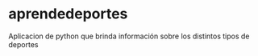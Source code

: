# aprendedeportes
Aplicacion de python que brinda información sobre los distintos tipos de deportes
